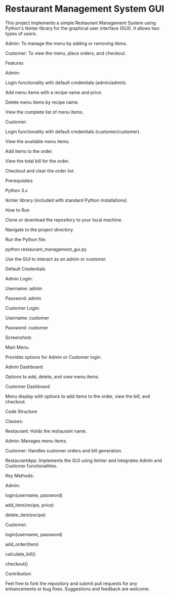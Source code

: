 # Restaurant Management System GUI

This project implements a simple Restaurant Management System using Python's tkinter library for the graphical user interface (GUI). It allows two types of users:

Admin: To manage the menu by adding or removing items.

Customer: To view the menu, place orders, and checkout.

Features

Admin:

Login functionality with default credentials (admin/admin).

Add menu items with a recipe name and price.

Delete menu items by recipe name.

View the complete list of menu items.

Customer:

Login functionality with default credentials (customer/customer).

View the available menu items.

Add items to the order.

View the total bill for the order.

Checkout and clear the order list.

Prerequisites

Python 3.x

tkinter library (included with standard Python installations)

How to Run

Clone or download the repository to your local machine.

Navigate to the project directory.

Run the Python file:

python restaurant_management_gui.py

Use the GUI to interact as an admin or customer.

Default Credentials

Admin Login:

Username: admin

Password: admin

Customer Login:

Username: customer

Password: customer

Screenshots

Main Menu

Provides options for Admin or Customer login.

Admin Dashboard

Options to add, delete, and view menu items.

Customer Dashboard

Menu display with options to add items to the order, view the bill, and checkout.

Code Structure

Classes:

Restaurant: Holds the restaurant name.

Admin: Manages menu items.

Customer: Handles customer orders and bill generation.

RestaurantApp: Implements the GUI using tkinter and integrates Admin and Customer functionalities.

Key Methods:

Admin:

login(username, password)

add_item(recipe, price)

delete_item(recipe)

Customer:

login(username, password)

add_order(item)

calculate_bill()

checkout()

Contribution

Feel free to fork the repository and submit pull requests for any enhancements or bug fixes. Suggestions and feedback are welcome.
